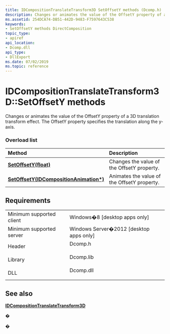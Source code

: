 ```yaml
---
title: IDCompositionTranslateTransform3D SetOffsetY methods (Dcomp.h)
description: Changes or animates the value of the OffsetY property of a 3D translation transform effect.
ms.assetid: 254DCA74-DB51-442D-9483-F7597643C538
keywords:
- SetOffsetY methods DirectComposition
topic_type:
- apiref
api_location:
- Dcomp.dll
api_type:
- DllExport
ms.date: 07/02/2019
ms.topic: reference
---
```


# IDCompositionTranslateTransform3D::SetOffsetY methods

Changes or animates the value of the OffsetY property of a 3D translation transform effect. The OffsetY property specifies the translation along the y-axis.

### Overload list



| Method                                                                                                              | Description                                            |
|:--------------------------------------------------------------------------------------------------------------------|:-------------------------------------------------------|
| [**SetOffsetY(float)**](https://msdn.microsoft.com/library/Hh449118(v=VS.85).aspx)                                     | Changes the value of the OffsetY property.<br/>  |
| [**SetOffsetY(IDCompositionAnimation\*)**](https://msdn.microsoft.com/library/Hh449119(v=VS.85).aspx) | Animates the value of the OffsetY property.<br/> |



## Requirements



|                                     |                                                                                      |
|-------------------------------------|--------------------------------------------------------------------------------------|
| Minimum supported client<br/> | Windows�8 \[desktop apps only\]<br/>                                           |
| Minimum supported server<br/> | Windows Server�2012 \[desktop apps only\]<br/>                                 |
| Header<br/>                   | <dl> <dt>Dcomp.h</dt> </dl>   |
| Library<br/>                  | <dl> <dt>Dcomp.lib</dt> </dl> |
| DLL<br/>                      | <dl> <dt>Dcomp.dll</dt> </dl> |



## See also

<dl> <dt>

[**IDCompositionTranslateTransform3D**](https://msdn.microsoft.com/library/Hh449114(v=VS.85).aspx)
</dt> </dl>

�

�






